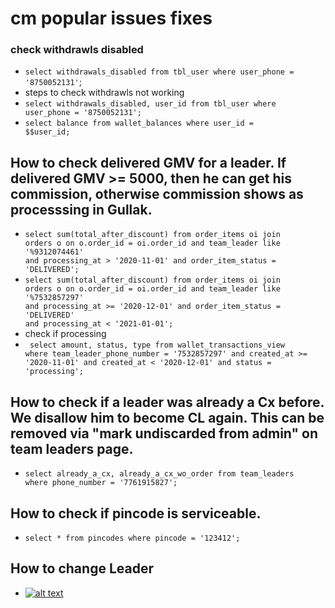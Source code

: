 # cm popular issues fixes

### check withdrawls disabled
- <code>select withdrawals_disabled from tbl_user where user_phone = '8750052131'</code>;
- steps to check withdrawls not working
- <code>select withdrawals_disabled, user_id from tbl_user where user_phone = '8750052131';</code>
- <code>select balance from wallet_balances where user_id = $$user_id;</code>


## How to check delivered GMV for a leader. If delivered GMV >= 5000, then he can get his commission, otherwise commission shows as processsing in Gullak.
- <code>select sum(total_after_discount) from order_items oi join orders o on o.order_id = oi.order_id and team_leader like '%9312074461' and processing_at > '2020-11-01' and order_item_status = 'DELIVERED';</code>
- <code>select sum(total_after_discount) from order_items oi join orders o on o.order_id = oi.order_id and team_leader like '%7532857297' and processing_at >= '2020-12-01' and order_item_status = 'DELIVERED' and processing_at < '2021-01-01';</code>
- check if processing
- <code> select amount, status, type from wallet_transactions_view where team_leader_phone_number = '7532857297' and created_at >= '2020-11-01' and created_at < '2020-12-01' and status = 'processing';</code>
## How to check if a leader was already a Cx before. We disallow him to become CL again. This can be removed via "mark undiscarded from admin" on team leaders page.
- <code>select already_a_cx, already_a_cx_wo_order from team_leaders where phone_number = '7761915827';</code>


## How to check if pincode is serviceable.
- <code>select * from pincodes where pincode = '123412';</code>


## How to change Leader
- [![alt text](https://i.ibb.co/Wz01Txy/Whats-App-Image-2020-11-27-at-1-55-15-PM.jpg)](https://i.ibb.co/Wz01Txy/Whats-App-Image-2020-11-27-at-1-55-15-PM.jpg)
